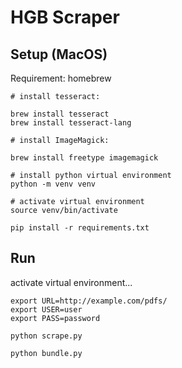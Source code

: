 # HGB Scraper

## Setup (MacOS)

Requirement: homebrew

```
# install tesseract:

brew install tesseract
brew install tesseract-lang

# install ImageMagick:

brew install freetype imagemagick

# install python virtual environment
python -m venv venv

# activate virtual environment
source venv/bin/activate

pip install -r requirements.txt
```

## Run

activate virtual environment...

```
export URL=http://example.com/pdfs/
export USER=user
export PASS=password

python scrape.py

python bundle.py
```